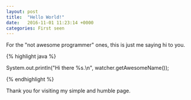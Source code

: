 ```yaml
---
layout: post
title:  "Hello World!"
date:   2016-11-01 11:23:14 +0000
categories: First seen
---
```


For the "not awesome programmer" ones, this is just me saying hi to you.

{% highlight java %}

System.out.println("Hi there %s.\n", watcher.getAwesomeName());

{% endhighlight %}

Thank you for visiting my simple and humble page.